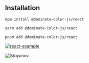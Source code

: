 ## Installation

```sh
npm install @dominate-color-js/react
```

```sh
yarn add @dominate-color-js/react
```

```sh
pnpm add @dominate-color-js/react
```

[![react-example](https://codesandbox.io/static/img/play-codesandbox.svg)](https://codesandbox.io/p/github/Dominate-color/dominate-color-react-example)

<a><img src="https://i.imgur.com/t5XP9Fo.png" alt="Stoyanov"></a>

